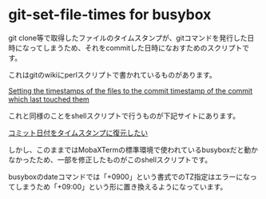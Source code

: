 # git-set-file-times for busybox

git clone等で取得したファイルのタイムスタンプが、gitコマンドを発行した日時になってしまうため、それをcommitした日時になおすためのスクリプトです。


これはgitのwikiにperlスクリプトで書かれているものがあります。

[Setting the timestamps of the files to the commit timestamp of the commit which last touched them](https://git.wiki.kernel.org/index.php/ExampleScripts#Setting_the_timestamps_of_the_files_to_the_commit_timestamp_of_the_commit_which_last_touched_them)


これと同様のことをshellスクリプトで行うものが下記サイトにあります。

[コミット日付をタイムスタンプに復元したい](http://www.shigemk2.com/entry/git.timestamp)


しかし、このままではMobaXTermの標準環境で使われているbusyboxだと動かなかったため、一部を修正したものがこのshellスクリプトです。

busyboxのdateコマンドでは「+0900」という書式でのTZ指定はエラーになってしまうため「+09:00」という形に置き換えるようになっています。
